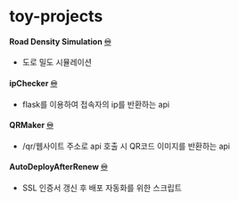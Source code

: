 # toy-projects

#### Road Density Simulation [♾️](https://github.com/dh031200/toy-projects/tree/main/road-density-simulation)
- 도로 밀도 시뮬레이션

#### ipChecker [♾️](https://github.com/dh031200/toy-projects/tree/main/ipChecker)
- flask를 이용하여 접속자의 ip를 반환하는 api

#### QRMaker [♾️](https://github.com/dh031200/toy-projects/tree/main/QRMaker)
- /qr/웹사이트 주소로 api 호출 시 QR코드 이미지를 반환하는 api

#### AutoDeployAfterRenew [♾️](https://github.com/dh031200/toy-projects/tree/main/AutoDeployAfterRenew)
- SSL 인증서 갱신 후 배포 자동화를 위한 스크립트
